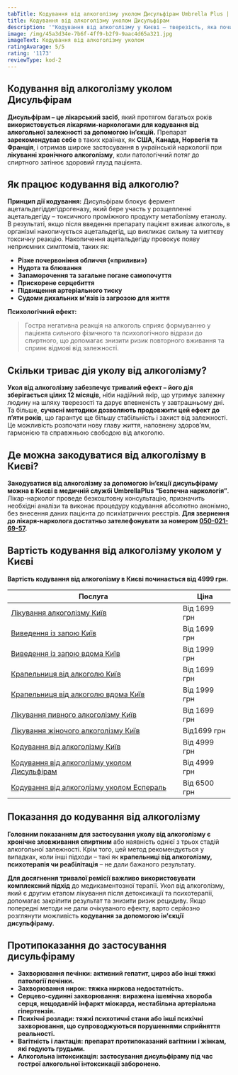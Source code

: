 ```yaml
---
tabTitle: Кодування від алкоголізму уколом Дисульфірам Umbrella Plus | Від 4999 грн
title: Кодування від алкоголізму уколом Дисульфірам
description: '"Кодування від алкоголізму у Києві – тверезість, яка починається сьогодні!"'
image: /img/45a3d34e-7b6f-4ff9-b2f9-9aac4d65a321.jpg
imageText: Кодування від алкоголізму уколом
ratingAvarage: 5/5
rating: '1173'
reviewType: kod-2
---
```


## Кодування від алкоголізму уколом Дисульфірам

**Дисульфірам – це лікарський засіб**, який протягом багатьох років **використовується лікарями-наркологами для кодування від алкогольної залежності за допомогою ін’єкцій.** Препарат **зарекомендував себе** в таких країнах, як **США, Канада, Норвегія та Франція**, і отримав широке застосування в українській наркології при **лікуванні хронічного алкоголізму**, коли патологічний потяг до спиртного затінює здоровий глузд пацієнта.

## Як працює кодування від алкоголю?

**Принцип дії кодування:**
Дисульфірам блокує фермент ацетальдегіддегідрогеназу, який бере участь у розщепленні ацетальдегіду – токсичного проміжного продукту метаболізму етанолу. В результаті, якщо після введення препарату пацієнт вживає алкоголь, в організмі накопичується ацетальдегід, що викликає сильну та миттєву токсичну реакцію. Накопичення ацетальдегіду провокує появу неприємних симптомів, таких як:

* **Різке почервоніння обличчя («приливи»)**
* **Нудота та блювання**
* **Запаморочення та загальне погане самопочуття**
* **Прискорене серцебиття**
* **Підвищення артеріального тиску**
* **Судоми дихальних м'язів із загрозою для життя**

**Психологічний ефект:**

> Гостра негативна реакція на алкоголь сприяє формуванню у пацієнта сильного фізичного та психологічного відрази до спиртного, що допомагає знизити ризик повторного вживання та сприяє відмові від залежності.

## Скільки триває дія уколу від алкоголізму?

**Укол від алкоголізму забезпечує тривалий ефект – його дія зберігається цілих 12 місяців**, ніби надійний якір, що утримує залежну людину на шляху тверезості та дарує впевненість у завтрашньому дні. Та більше, **сучасні методики дозволяють продовжити цей ефект до п’яти років**, що гарантує ще більшу стабільність і захист від залежності. Це можливість розпочати нову главу життя, наповнену здоров’ям, гармонією та справжньою свободою від алкоголю.

## Де можна закодуватися від алкоголізму в Києві?

**Закодуватися від алкоголізму за допомогою ін’єкції дисульфіраму можна в Києві в медичній службі UmbrellaPlus “Безпечна наркологія”**. Лікар-нарколог проведе безкоштовну консультацію, призначить необхідні аналізи та виконає процедуру кодування абсолютно анонімно, без внесення даних пацієнта до психіатричних реєстрів. **Для звернення до лікаря-нарколога достатньо зателефонувати за номером [050-021-69-57](tel:0500216957).**

## Вартість кодування від алкоголізму уколом у Києві

**Вартість кодування від алкоголізму в Києві починається від 4999 грн.**

| Послуга                                                                                                                         | Ціна         |
| ------------------------------------------------------------------------------------------------------------------------------- | ------------ |
| [Лікування алкоголізму Київ](https://umbrella-plus.com.ua/uk/kiev/likyvania-alkogolizmy-kiev/)                                  | Від 1699 грн |
| [Виведення із запою Київ](https://umbrella-plus.com.ua/uk/kiev/vivod-iz-zapoia-kiev-ua/)                                        | Від 1699 грн |
| [Виведення із запою вдома Київ](https://umbrella-plus.com.ua/uk/kiev/vivod-iz-zapoia-na-domy-kiev-ua/)                          | Від 1999 грн |
| [Крапельниця від алкоголю Київ](https://umbrella-plus.com.ua/uk/kiev/kapelnica_ot_alkogola_kiev/)                               | Від 1699 грн |
| [Крапельниця від алкоголю вдома Київ](https://umbrella-plus.com.ua/uk/kiev/kapelnica_ot_alkogola_na_dom_kiev/)                  | Від 1999 грн |
| [Лікування пивного алкоголізму Київ](https://umbrella-plus.com.ua/uk/kiev/likyvania-pivnogo-alkogolizma-kyiv/)                  | Від 1699 грн |
| [Лікування жіночого алкоголізму Київ](https://umbrella-plus.com.ua/uk/kiev/likyvania-jenskogo-alkogolizma-kiev/)                | Від1699 грн  |
| [Кодування від алкоголізму Київ](https://umbrella-plus.com.ua/uk/kiev/kodirovka-ot-alkogolia-kiev-ua/)                          | Від 4999 грн |
| [Кодування від алкоголізму уколом Дисульфірам](https://umbrella-plus.com.ua/uk/kiev/kodirovka-ot-alkogolia-disulfiram-kiev-ua/) | Від 4999 грн |
| [Кодування від алкоголізму уколом Еспераль](https://umbrella-plus.com.ua/uk/kiev/kodirovka-ot-alkogolizma-espiarl-kiev-ua/)     | Від 6500 грн |

## Показання до кодування від алкоголізму

**Головним показанням для застосування уколу від алкоголізму є хронічне зловживання спиртним** або наявність однієї з трьох стадій алкогольної залежності. Крім того, цей метод рекомендується у випадках, коли інші підходи – такі як **крапельниці від алкоголізму, психотерапія чи реабілітація** – не дали бажаного результату.

**Для досягнення тривалої ремісії важливо використовувати комплексний підхід** до медикаментозної терапії. Укол від алкоголізму, який є другим етапом лікування після детоксикації та психотерапії, допомагає закріпити результат та знизити ризик рецидиву. Якщо попередні методи не дали очікуваного ефекту, варто серйозно розглянути можливість **кодування за допомогою ін'єкції дисульфіраму.**

## Протипоказання до застосування дисульфіраму

* **Захворювання печінки: активний гепатит, цироз або інші тяжкі патології печінки.**
* **Захворювання нирок: тяжка ниркова недостатність.**
* **Серцево-судинні захворювання: виражена ішемічна хвороба серця, нещодавній інфаркт міокарда, нестабільна артеріальна гіпертензія.**
* **Психічні розлади: тяжкі психотичні стани або інші психічні захворювання, що супроводжуються порушеннями сприйняття реальності.**
* **Вагітність і лактація: препарат протипоказаний вагітним і жінкам, які годують грудьми.**
* **Алкогольна інтоксикація: застосування дисульфіраму під час гострої алкогольної інтоксикації заборонено.**
